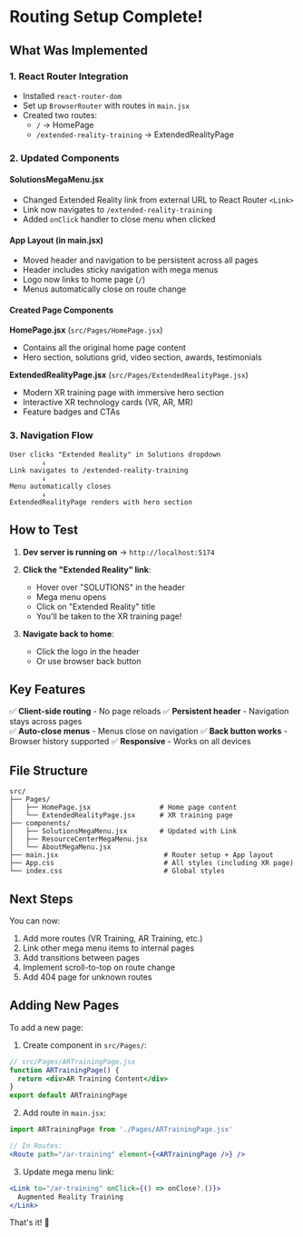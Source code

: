 # Routing Setup Complete! 

## What Was Implemented

### 1. **React Router Integration**
- Installed `react-router-dom`
- Set up `BrowserRouter` with routes in `main.jsx`
- Created two routes:
  - `/` → HomePage
  - `/extended-reality-training` → ExtendedRealityPage

### 2. **Updated Components**

#### **SolutionsMegaMenu.jsx**
- Changed Extended Reality link from external URL to React Router `<Link>`
- Link now navigates to `/extended-reality-training`
- Added `onClick` handler to close menu when clicked

#### **App Layout (in main.jsx)**
- Moved header and navigation to be persistent across all pages
- Header includes sticky navigation with mega menus
- Logo now links to home page (`/`)
- Menus automatically close on route change

#### **Created Page Components**

**HomePage.jsx** (`src/Pages/HomePage.jsx`)
- Contains all the original home page content
- Hero section, solutions grid, video section, awards, testimonials

**ExtendedRealityPage.jsx** (`src/Pages/ExtendedRealityPage.jsx`)
- Modern XR training page with immersive hero section
- Interactive XR technology cards (VR, AR, MR)
- Feature badges and CTAs

### 3. **Navigation Flow**

```
User clicks "Extended Reality" in Solutions dropdown
        ↓
Link navigates to /extended-reality-training
        ↓
Menu automatically closes
        ↓
ExtendedRealityPage renders with hero section
```

## How to Test

1. **Dev server is running on** → `http://localhost:5174`

2. **Click the "Extended Reality" link**:
   - Hover over "SOLUTIONS" in the header
   - Mega menu opens
   - Click on "Extended Reality" title
   - You'll be taken to the XR training page!

3. **Navigate back to home**:
   - Click the logo in the header
   - Or use browser back button

## Key Features

✅ **Client-side routing** - No page reloads
✅ **Persistent header** - Navigation stays across pages  
✅ **Auto-close menus** - Menus close on navigation
✅ **Back button works** - Browser history supported
✅ **Responsive** - Works on all devices

## File Structure

```
src/
├── Pages/
│   ├── HomePage.jsx                 # Home page content
│   └── ExtendedRealityPage.jsx      # XR training page
├── components/
│   ├── SolutionsMegaMenu.jsx        # Updated with Link
│   ├── ResourceCenterMegaMenu.jsx
│   └── AboutMegaMenu.jsx
├── main.jsx                          # Router setup + App layout
├── App.css                           # All styles (including XR page)
└── index.css                         # Global styles

```

## Next Steps

You can now:
1. Add more routes (VR Training, AR Training, etc.)
2. Link other mega menu items to internal pages
3. Add transitions between pages
4. Implement scroll-to-top on route change
5. Add 404 page for unknown routes

## Adding New Pages

To add a new page:

1. Create component in `src/Pages/`:
```jsx
// src/Pages/ARTrainingPage.jsx
function ARTrainingPage() {
  return <div>AR Training Content</div>
}
export default ARTrainingPage
```

2. Add route in `main.jsx`:
```jsx
import ARTrainingPage from './Pages/ARTrainingPage.jsx'

// In Routes:
<Route path="/ar-training" element={<ARTrainingPage />} />
```

3. Update mega menu link:
```jsx
<Link to="/ar-training" onClick={() => onClose?.()}>
  Augmented Reality Training
</Link>
```

That's it! 🚀
